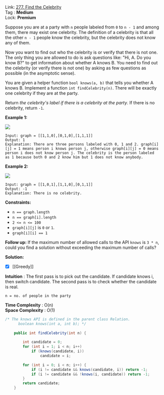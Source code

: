 Link: [277. Find the Celebrity](https://leetcode.com/problems/find-the-celebrity/) <br>
Tag : **Medium**<br>
Lock: **Premium**

Suppose you are at a party with `n` people labeled from `0` to `n - 1` and among them, there may exist one celebrity. The definition of a celebrity is that all the other `n - 1` people know the celebrity, but the celebrity does not know any of them.

Now you want to find out who the celebrity is or verify that there is not one. The only thing you are allowed to do is ask questions like: "Hi, A. Do you know B?" to get information about whether A knows B. You need to find out the celebrity (or verify there is not one) by asking as few questions as possible (in the asymptotic sense).

You are given a helper function `bool knows(a, b)` that tells you whether A knows B. Implement a function `int findCelebrity(n)`. There will be exactly one celebrity if they are at the party.

Return _the celebrity's label if there is a celebrity at the party_. If there is no celebrity, return `-1`.

**Example 1:**

![](https://assets.leetcode.com/uploads/2022/01/19/g1.jpg)
```
Input: graph = [[1,1,0],[0,1,0],[1,1,1]]
Output: 1
Explanation: There are three persons labeled with 0, 1 and 2. graph[i][j] = 1 means person i knows person j, otherwise graph[i][j] = 0 means person i does not know person j. The celebrity is the person labeled as 1 because both 0 and 2 know him but 1 does not know anybody.
```

**Example 2:**

![](https://assets.leetcode.com/uploads/2022/01/19/g2.jpg)
```
Input: graph = [[1,0,1],[1,1,0],[0,1,1]]
Output: -1
Explanation: There is no celebrity.
```

**Constraints:**
-   `n == graph.length`
-   `n == graph[i].length`
-   `2 <= n <= 100`
-   `graph[i][j]` is `0` or `1`.
-   `graph[i][i] == 1`

**Follow up:** If the maximum number of allowed calls to the API `knows` is `3 * n`, could you find a solution without exceeding the maximum number of calls?

**Solution:**

- [x] [[Greedy]]

**Intuition** :
The first pass is to pick out the candidate. If candidate knows i, then switch candidate. The second pass is to check whether the candidate is real.

```
n = no. of people in the party
```
**Time Complexity** : O(n)<br>
**Space Complexity** : O(1)

```java
/* The knows API is defined in the parent class Relation.
      boolean knows(int a, int b); */
 
    public int findCelebrity(int n) {
        
        int candidate = 0;
        for (int i = 1; i < n; i++)
            if (knows(candidate, i))
                candidate = i;
        
        for (int i = 0; i < n; i++) {
            if (i != candidate && knows(candidate, i)) return -1;
            if (i != candidate && !knows(i, candidate)) return -1;
        }
        return candidate;
    }
```
